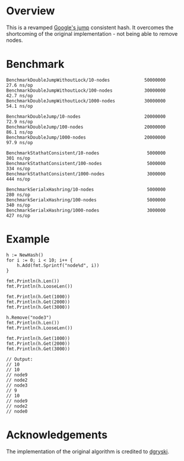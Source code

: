 # Overview
This is a revamped [Google's jump](https://arxiv.org/pdf/1406.2294.pdf) consistent hash. It overcomes the shortcoming of the original implementation - not being able to remove nodes.

# Benchmark
```
BenchmarkDoubleJumpWithoutLock/10-nodes             50000000            27.6 ns/op
BenchmarkDoubleJumpWithoutLock/100-nodes            30000000            42.7 ns/op
BenchmarkDoubleJumpWithoutLock/1000-nodes           30000000            54.1 ns/op

BenchmarkDoubleJump/10-nodes                        20000000            72.9 ns/op
BenchmarkDoubleJump/100-nodes                       20000000            86.1 ns/op
BenchmarkDoubleJump/1000-nodes                      20000000            97.9 ns/op

BenchmarkStathatConsistent/10-nodes                  5000000           301 ns/op
BenchmarkStathatConsistent/100-nodes                 5000000           334 ns/op
BenchmarkStathatConsistent/1000-nodes                3000000           444 ns/op

BenchmarkSerialxHashring/10-nodes                    5000000           280 ns/op
BenchmarkSerialxHashring/100-nodes                   5000000           340 ns/op
BenchmarkSerialxHashring/1000-nodes                  3000000           427 ns/op
```

# Example
```
h := NewHash()
for i := 0; i < 10; i++ {
    h.Add(fmt.Sprintf("node%d", i))
}

fmt.Println(h.Len())
fmt.Println(h.LooseLen())

fmt.Println(h.Get(1000))
fmt.Println(h.Get(2000))
fmt.Println(h.Get(3000))

h.Remove("node3")
fmt.Println(h.Len())
fmt.Println(h.LooseLen())

fmt.Println(h.Get(1000))
fmt.Println(h.Get(2000))
fmt.Println(h.Get(3000))

// Output:
// 10
// 10
// node9
// node2
// node3
// 9
// 10
// node9
// node2
// node0
```

# Acknowledgements
The implementation of the original algorithm is credited to [dgryski](https://github.com/dgryski/go-jump).
